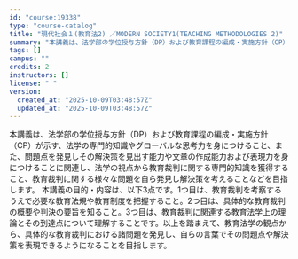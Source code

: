 ```yaml
---
id: "course:19338"
type: "course-catalog"
title: "現代社会１(教育法2) ／MODERN SOCIETY1(TEACHING METHODOLOGIES 2)"
summary: "本講義は、法学部の学位授与方針（DP）および教育課程の編成・実施方針（CP）が示す、法学の専門的知識やグローバルな思考力を身につけること、また、問題点を発見しその解決策を見出す能力や文章の作成能力および表現力を身につけることに関連し、法学の…"
tags: []
campus: ""
credits: 2
instructors: []
license: " "
version:
  created_at: "2025-10-09T03:48:57Z"
  updated_at: "2025-10-09T03:48:57Z"
---
```


本講義は、法学部の学位授与方針（DP）および教育課程の編成・実施方針（CP）が示す、法学の専門的知識やグローバルな思考力を身につけること、また、問題点を発見しその解決策を見出す能力や文章の作成能力および表現力を身につけることに関連し、法学の視点から教育裁判に関する専門的知識を獲得すること、教育裁判に関する様々な問題を自ら発見し解決策を考えることなどを目指します。 本講義の目的・内容は、以下3点です。1つ目は、教育裁判を考察するうえで必要な教育法規や教育制度を把握すること。2つ目は、具体的な教育裁判の概要や判決の要旨を知ること。3つ目は、教育裁判に関連する教育法学上の理論とその到達点について理解することです。以上を踏まえて、教育法学の観点から、具体的な教育裁判における諸問題を発見し、自らの言葉でその問題点や解決策を表現できるようになることを目指します。
